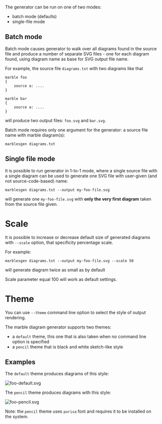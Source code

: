 The generator can be run on one of two modes:

* batch mode (defaults)
* single-file mode

## Batch mode
Batch mode causes generator to walk over all diagrams found in the source file and produce a number of separate SVG files - one for each diagram found, using diagram name as base for SVG output file name. 

For example, the source file `diagrams.txt` with two diagrams like that

	marble foo 
	{
		source a: ....
	}
	
	marble bar 
	{
		source a: ....
	}

will produce two output files: `foo.svg` and `bar.svg`.
	
Batch mode requires only one argument for the generator: a source file name with marble diagram(s):

	marblesgen diagrams.txt
	
## Single file mode
It is possible to run generator in 1-to-1 mode, where a single source file with a single diagram can be used to generate one SVG file with user-given (and not source-code-based) name:
 
	marblesgen diagrams.txt --output my-foo-file.svg
	
will generate one `my-foo-file.svg` with **only the very first diagram** taken from the source file given.

 
# Scale
It is possible to increase or decrease default size of generated diagrams with `--scale` option, that specificity percentage scale.

For example:

	marblesgen diagrams.txt --output my-foo-file.svg --scale 50 

will generate diagram twice as small as by default

Scale parameter equal 100 will work as default settings.

# Theme
You can use `--theme` command line option to select the style of output rendering.

The marble diagram generator supports two themes:

* a `default` theme, this one that is also taken when no command line option is specified
* a `pencil` theme that is black and white sketch-like style

## Examples
The `default` theme produces diagrams of this style:

![foo-default.svg](https://bitbucket.org/achary/rx-marbles/raw/master/docs/foo-default.svg)

The `pencil` theme produces diagrams with this style:

![foo-pencil.svg](https://bitbucket.org/achary/rx-marbles/raw/master/docs/foo-pencil.svg)

Note: the `pencil` theme uses `purisa` font and requires it to be installed on the system.